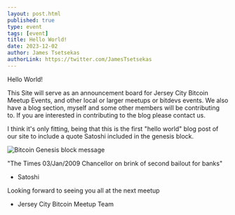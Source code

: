 ```yaml
---
layout: post.html
published: true
type: event
tags: [event]
title: Hello World!
date: 2023-12-02
author: James Tsetsekas
authorLink: https://twitter.com/JamesTsetsekas
---
```

Hello World! 

This Site will serve as an announcement board for Jersey City Bitcoin Meetup Events, and other local or larger meetups or bitdevs events. We also have a blog section, myself and some other members will be contributing to. If you are interested in contributing to the blog please contact us.

I think it's only fitting, being that this is the first "hello world" blog post of our site to include a quote Satoshi included in the genesis block.

<div style="max-width: 100%; overflow: hidden;">
    <img src="/images/blog/bitcoin-genesis-block.jpg" alt="Bitcoin Genesis block message" title="bitcoin-genesis-block-message" style="max-width: 100%; height: auto;">
</div>

"The Times 03/Jan/2009 Chancellor on brink of second bailout for banks"

- Satoshi

<p></p>

Looking forward to seeing you all at the next meetup

<p></p>

- Jersey City Bitcoin Meetup Team